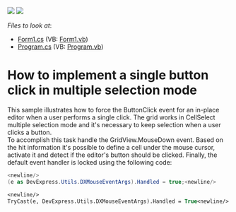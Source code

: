 <!-- default badges list -->
[![](https://img.shields.io/badge/Open_in_DevExpress_Support_Center-FF7200?style=flat-square&logo=DevExpress&logoColor=white)](https://supportcenter.devexpress.com/ticket/details/E1378)
[![](https://img.shields.io/badge/📖_How_to_use_DevExpress_Examples-e9f6fc?style=flat-square)](https://docs.devexpress.com/GeneralInformation/403183)
<!-- default badges end -->
<!-- default file list -->
*Files to look at*:

* [Form1.cs](./CS/WindowsApplication168/Form1.cs) (VB: [Form1.vb](./VB/WindowsApplication168/Form1.vb))
* [Program.cs](./CS/WindowsApplication168/Program.cs) (VB: [Program.vb](./VB/WindowsApplication168/Program.vb))
<!-- default file list end -->
# How to implement a single button click in multiple selection mode


<p>This sample illustrates how to force the ButtonClick event for an in-place editor when a user performs a single click. The grid works in CellSelect multiple selection mode and it's necessary to keep selection when a user clicks a button. <br />
To accomplish this task handle the GridView.MouseDown event. Based on the hit information it's possible to define a cell under the mouse cursor, activate it and detect if the editor's button should be clicked. Finally, the default event handler is locked using the following code:</p>

```cs
<newline/>
(e as DevExpress.Utils.DXMouseEventArgs).Handled = true;<newline/>

```



```vb
<newline/>
TryCast(e, DevExpress.Utils.DXMouseEventArgs).Handled = True<newline/>

```

<br />
<br />


<br/>


